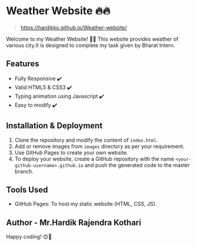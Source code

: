 # Weather Website 🔥🔥
> https://hardikko.github.io/Weather-website/

Welcome to my Weather Website! 🎉🚀 This website provides weather of various city.It is designed to complete my task given by Bharat Intern. 

## Features

- Fully Responsive ✔️
- Valid HTML5 & CSS3 ✔️
- Typing animation using Javascript ✔️
- Easy to modify ✔️

## Installation & Deployment

1. Clone the repository and modify the content of `index.html`.
2. Add or remove images from `images` directory as per your requirement.
3. Use GitHub Pages to create your own website.
4. To deploy your website, create a GitHub repository with the name `<your-github-username>.github.io` and push the generated code to the master branch.

## Tools Used

- GitHub Pages: To host my static website (HTML, CSS, JS).

## Author - Mr.Hardik Rajendra Kothari
Happy coding! 😊🚀
